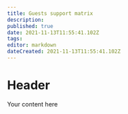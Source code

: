 ```yaml
---
title: Guests support matrix
description: 
published: true
date: 2021-11-13T11:55:41.102Z
tags: 
editor: markdown
dateCreated: 2021-11-13T11:55:41.102Z
---
```


# Header
Your content here